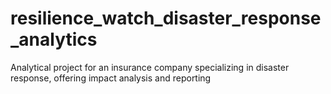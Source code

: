 # resilience_watch_disaster_response_analytics
Analytical project for an insurance company specializing in disaster response, offering impact analysis and reporting
